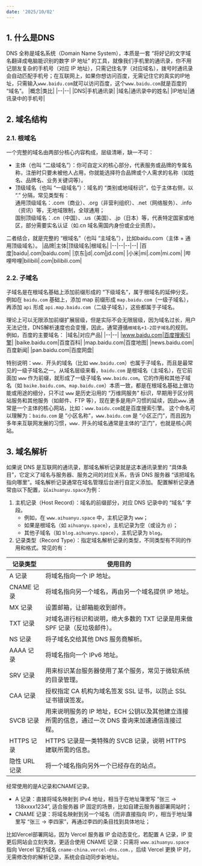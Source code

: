 ```yaml
--- 
date: '2025/10/02'
---
```

## 1. 什么是DNS
DNS 全称是域名系统（Domain Name System），本质是一套 “将好记的文字域名翻译成电脑能识别的数字 IP 地址” 的工具，就像我们手机里的通讯录，你不用记朋友复杂的手机号（对应 IP 地址），只需记住名字（对应域名），拨号时通讯录会自动匹配手机号；在互联网上，如果你想访问百度，无需记住它的真实的IP地址，只需输入`www.baidu.com`就可以访问百度，这个`www.baidu.com`就是百度的 “域名”。
|概念|类比|
|--|--|
|DNS|手机通讯录|
|域名|通讯录中的姓名|
|IP地址|通讯录中的手机号|
## 2. 域名结构
### 2.1. 根域名
一个完整的域名由两部分核心内容构成，层级清晰，缺一不可：​  
- 主体（也叫 “二级域名”）：你可自定义的核心部分，代表服务或品牌的专属名称，注册时只要未被他人占用，你就能选择符合品牌或个人需求的名称（如姓名、品牌名、业务关键词等）。​
- 顶级域名（也叫 “一级域名”）：域名的 “类别或地域标识”，位于主体右侧，以 “.” 分隔，常见类型有：​  
通用顶级域名：.com（商业）、.org（非营利组织）、.net（网络服务）、.info（资讯）等，无地域限制，全球通用；​  
国别顶级域名：.cn（中国）、.us（美国）、.jp（日本）等，代表特定国家或地区，部分需要实名认证（如.cn 域名需国内身份或企业资质）。​

二者结合，就是完整的 “根域名”（也叫 “主域名”），比如baidu.com（主体 + 通用顶级域名）。
|品牌|主体|顶级域名|根域名|
|--|--|--|--|
|百度|baidu|.com|baidu.com|
|京东|jd|.com|jd.com|
|小米|mi|.com|mi.com|
|哔哩哔哩|bilibili|.com|bilibili.com|

### 2.2. 子域名
子域名是在根域名基础上添加前缀形成的 “下级域名”，属于根域名的延伸分支。
例如在 `baidu.com` 基础上，添加 map 前缀形成 `map.baidu.com`（一级子域名），再添加 `api` 形成 `api.map.baidu.com`（二级子域名），这些都属于子域名。

理论上可以无限添加前缀扩展层级，但是实际不会无限层级，因为域名过长，用户无法记住，DNS解析速度也会变慢，因此，通常遵循`根域名+1-2层子域名`的规则。例如，百度的主要域名：
|域名|对应产品|
|--|--|
|www.baidu.com|百度搜索引擎|
|baike.baidu.com|百度百科|
|map.baidu.com|百度地图|
|news.baidu.com|百度新闻|
|pan.baidu.com|百度网盘|



特别说明：`www. `开头的域名（比如 `www.baidu.com`）也属于子域名，而且是最常见的一级子域名之一。从域名层级来看，`baidu.com` 是根域名（主域名），在它前面加 `www` 作为前缀，就形成了一级子域名 `www.baidu.com`。它的作用和其他子域名（如 `baike.baidu.com`、`map.baidu.com`）本质一致，都是在根域名基础上做功能或用途的细分，只不过 `www` 是历史沿用的 “万维网服务” 标识，早期用于区分网站服务和其他服务（如邮件、FTP 等），现在更多是用户习惯的延续，因此`www.`通常是一个主体的核心网站，比如：`www.baidu.com`就是百度搜索引擎。
这个命名可以理解为：`baidu.com` 是 “小区名称”，`www.baidu.com` 是 “小区正门”，而且因为多年来互联网发展的习惯，`www.` 开头的域名通常是主体的“正门”，也就是核心网站。
## 3. 域名解析
如果说 DNS 是互联网的通讯录，那域名解析记录就是这本通讯录里的 “具体条目”，它定义了域名与服务器、服务之间的对应关系，告诉 DNS 服务器 “该把域名指向哪里”。域名解析记录通常在域名管理后台进行自定义添加。
配置解析记录通常由以下配置，以`aihuanyu.space`为例：
1. 主机记录（Host Record）：域名的前缀部分，对应 DNS 记录中的 “域名” 字段。
   - 例如，在 `www.aihuanyu.space` 中，主机记录为 `www`；
   - 如果是根域名（如 `aihuanyu.space`），主机记录为空（或设为 `@`）；
   - 其他子域名（如 `blog.aihuanyu.space`），主机记录为 `blog`。
2. 记录类型（Record Type）：指定域名解析记录的类型，不同类型有不同的作用和格式。常见的有：

|记录类型|使用目的|
|--|--|
|A 记录|将域名指向一个 IP 地址。|
|CNAME 记录|将域名指向另一个域名，再由另一个域名提供 IP 地址。|
|MX 记录|设置邮箱，让邮箱能收到邮件。|
|TXT 记录|对域名进行标识和说明，绝大多数的 TXT 记录是用来做 SPF 记录（反垃圾邮件）。|
|NS 记录|将子域名交给其他 DNS 服务商解析。|
|AAAA 记录|将域名指向一个 IPv6 地址。|
|SRV 记录|用来标识某台服务器使用了某个服务，常见于微软系统的目录管理。|
|CAA 记录|授权指定 CA 机构为域名签发 SSL 证书，以防止 SSL 证书错误签发。|
|SVCB 记录|用来说明服务的 IP 地址，ECH 公钥以及其他建立连接所需的信息，通过一次 DNS 查询来加速通信连接过程。|
|HTTPS 记录|HTTPS 记录是一类特殊的 SVCB 记录，说明 HTTPS 建联所需的信息。|
|隐性 URL 记录|将一个域名指向另外一个已经存在的站点。|

经常使用的是A记录和CNAME记录。
- A 记录：直接将域名映射到 IPv4 地址，相当于在地址簿里写 “张三 → 138xxxx1234”, 适合服务器 IP 固定的场景，比如自建云服务器部署网站时；
- CNAME 记录：将域名映射到另一个域名（而非直接指向 IP），相当于地址簿里写 “张三 → 李四家”，再通过李四的条目找到具体地址；

比如Vercel部署网站，因为 Vercel 服务器 IP 会动态变化，若配置 A 记录，IP 变更后网站会立刻失效，更适合使用 CNAME 记录：只需将 `www.aihuanyu.space` 指向 Vercel 官方域名 `cname-china.vercel-dns.com.`，后续 Vercel 更换 IP 时，无需修改你的解析记录，系统会自动同步新地址。
